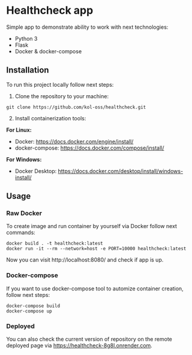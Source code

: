 # Healthcheck app

Simple app to demonstrate ability to work with next technologies:
* Python 3
* Flask
* Docker & docker-compose

## Installation

To run this project locally follow next steps:

1. Clone the repository to your machine:

`git clone https://github.com/kol-oss/healthcheck.git`

2. Install containerization tools:

**For Linux:**
* Docker: https://docs.docker.com/engine/install/
* docker-compose: https://docs.docker.com/compose/install/

**For Windows:**
* Docker Desktop: https://docs.docker.com/desktop/install/windows-install/

## Usage

### Raw Docker

To create image and run container by yourself via Docker follow next commands:

```shell
docker build . -t healthcheck:latest
docker run -it --rm --network=host -e PORT=10000 healthcheck:latest
```

Now you can visit http://localhost:8080/ and check if app is up.

### Docker-compose

If you want to use docker-compose tool to automize container creation, follow next steps:

```shell
docker-compose build
docker-compose up
```

### Deployed

You can also check the current version of repository on the remote deployed page via https://healthcheck-8g8l.onrender.com.